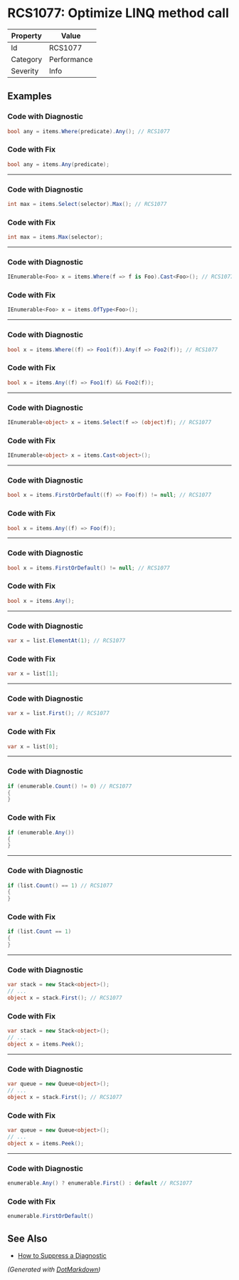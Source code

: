 # RCS1077: Optimize LINQ method call

| Property | Value       |
| -------- | ----------- |
| Id       | RCS1077     |
| Category | Performance |
| Severity | Info        |

## Examples

### Code with Diagnostic

```csharp
bool any = items.Where(predicate).Any(); // RCS1077
```

### Code with Fix

```csharp
bool any = items.Any(predicate);
```

- - -

### Code with Diagnostic

```csharp
int max = items.Select(selector).Max(); // RCS1077
```

### Code with Fix

```csharp
int max = items.Max(selector);
```

- - -

### Code with Diagnostic

```csharp
IEnumerable<Foo> x = items.Where(f => f is Foo).Cast<Foo>(); // RCS1077
```

### Code with Fix

```csharp
IEnumerable<Foo> x = items.OfType<Foo>();
```

- - -

### Code with Diagnostic

```csharp
bool x = items.Where((f) => Foo1(f)).Any(f => Foo2(f)); // RCS1077
```

### Code with Fix

```csharp
bool x = items.Any((f) => Foo1(f) && Foo2(f));
```

- - -

### Code with Diagnostic

```csharp
IEnumerable<object> x = items.Select(f => (object)f); // RCS1077
```

### Code with Fix

```csharp
IEnumerable<object> x = items.Cast<object>();
```

- - -

### Code with Diagnostic

```csharp
bool x = items.FirstOrDefault((f) => Foo(f)) != null; // RCS1077
```

### Code with Fix

```csharp
bool x = items.Any((f) => Foo(f));
```

- - -

### Code with Diagnostic

```csharp
bool x = items.FirstOrDefault() != null; // RCS1077
```

### Code with Fix

```csharp
bool x = items.Any();
```

- - -

### Code with Diagnostic

```csharp
var x = list.ElementAt(1); // RCS1077
```

### Code with Fix

```csharp
var x = list[1];
```

- - -

### Code with Diagnostic

```csharp
var x = list.First(); // RCS1077
```

### Code with Fix

```csharp
var x = list[0];
```

- - -

### Code with Diagnostic

```csharp
if (enumerable.Count() != 0) // RCS1077
{
}
```

### Code with Fix

```csharp
if (enumerable.Any())
{
}
```

- - -

### Code with Diagnostic

```csharp
if (list.Count() == 1) // RCS1077
{
}
```

### Code with Fix

```csharp
if (list.Count == 1)
{
}
```

- - -

### Code with Diagnostic

```csharp
var stack = new Stack<object>();
// ...
object x = stack.First(); // RCS1077
```

### Code with Fix

```csharp
var stack = new Stack<object>();
// ...
object x = items.Peek();
```

- - -

### Code with Diagnostic

```csharp
var queue = new Queue<object>();
// ...
object x = stack.First(); // RCS1077
```

### Code with Fix

```csharp
var queue = new Queue<object>();
// ...
object x = items.Peek();
```

- - -

### Code with Diagnostic

```csharp
enumerable.Any() ? enumerable.First() : default // RCS1077
```

### Code with Fix

```csharp
enumerable.FirstOrDefault()
```

## See Also

* [How to Suppress a Diagnostic](../HowToConfigureAnalyzers.md#how-to-suppress-a-diagnostic)


*\(Generated with [DotMarkdown](http://github.com/JosefPihrt/DotMarkdown)\)*